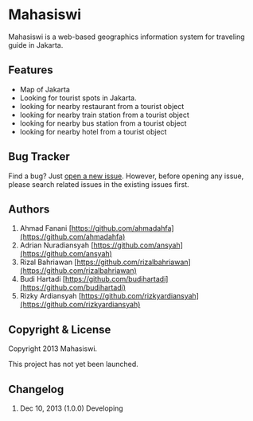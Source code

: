 # Mahasiswi

Mahasiswi is a web-based geographics information system for traveling guide in Jakarta. 

## Features

- Map of Jakarta
- Looking for tourist spots in Jakarta.
- looking for nearby restaurant from a tourist object
- looking for nearby train station from a tourist object
- looking for nearby bus station from a tourist object
- looking for nearby hotel from a tourist object

## Bug Tracker

Find a bug? Just [open a new issue](https://github.com/ahmadahfa/mahasiswi/issues). However, before opening any issue, please search related issues in the existing issues first.

## Authors

1. Ahmad Fanani [https://github.com/ahmadahfa](https://github.com/ahmadahfa)
2. Adrian Nuradiansyah [https://github.com/ansyah](https://github.com/ansyah)
3. Rizal Bahriawan [https://github.com/rizalbahriawan](https://github.com/rizalbahriawan)
4. Budi Hartadi [https://github.com/budihartadi](https://github.com/budihartadi)
5. Rizky Ardiansyah [https://github.com/rizkyardiansyah](https://github.com/rizkyardiansyah)

## Copyright & License

Copyright 2013 Mahasiswi.

This project has not yet been launched.

## Changelog

1. Dec 10, 2013 (1.0.0)
Developing

